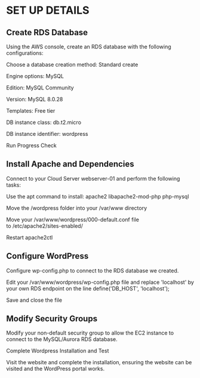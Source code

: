 
# SET UP DETAILS

## Create RDS Database

Using the AWS console, create an RDS database with the following configurations:

Choose a database creation method: Standard create

Engine options: MySQL

Edition: MySQL Community

Version: MySQL 8.0.28

Templates: Free tier

DB instance class: db.t2.micro

DB instance identifier: wordpress

Run Progress Check


## Install Apache and Dependencies

Connect to your Cloud Server webserver-01 and perform the following tasks:

Use the apt command to install: apache2 libapache2-mod-php php-mysql

Move the /wordpress folder into your /var/www directory

Move your /var/www/wordpress/000-default.conf file to /etc/apache2/sites-enabled/

Restart apache2ctl


## Configure WordPress

Configure wp-config.php to connect to the RDS database we created.

Edit your /var/www/wordpress/wp-config.php file and replace 'localhost' by your own RDS endpoint on the line define('DB_HOST', 'localhost');

Save and close the file


## Modify Security Groups

Modify your non-default security group to allow the EC2 instance to connect to the MySQL/Aurora RDS database.


Complete Wordpress Installation and Test

Visit the website and complete the installation, ensuring the website can be visited and the WordPress portal works.

